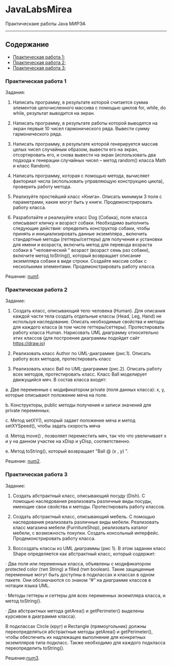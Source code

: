 # JavaLabsMirea
Практическаие работы Java МИРЭА

----
## Содержание
  + [Практическая работа 1](#num1);
  + [Практическая работа 2](#num2);
  + [Практическая работа 3](#num3);



### <a name="num1"></a>Практическая работа 1
Задания:
1) Написать программу, в результате которой считается сумма элементов целочисленного массива с помощью циклов for, while, do while, результат выводится на экран.

2) Написать программу, в результате работы которой выводятся на экран первые 10 чисел гармонического ряда. Вывести сумму гармонического ряда.

3) Написать программу, в результате которой генерируется массив целых чисел случайным образом, вывести его на экран, отсортировать его, и снова вывести на экран (использовать два подхода к генерации случайных чисел – метод random() класса Math и класс Random).

4) Написать программу, которая с помощью метода, вычисляет факториал числа (использовать управляющую конструкцию цикла), проверить работу метода.

5) Реализуйте простейший класс «Книга». Описать минимум 3 поля с параметрами, какие могут быть у книги. Продемонстрировать работу класса.

6) Разработайте и реализуйте класс Dog (Собака), поля класса описывают кличку и возраст собаки. Необходимо выполнить следующие действия: определить конструктор собаки, чтобы принять и инициализировать данные экземпляра., включить стандартные методы (геттеры/сеттеры) для получения и установки для имени и возраста, включить метод для перевода возраста собаки в "человеческий " возраст (возраст семь раз собаки), включите метод toString(), который возвращает описание экземпляра собаки в виде строки. Создайте массив собак с несколькими элементами. Продемонстрировать работу класса. 

Решение: [num1](https://github.com/V4kodin/JavaLabsMirea/tree/main/task_1 "Практическая 1").

### <a name="num2"></a>Практическая работа 2
Задание:
1. Создать класс, описывающий тело человека (Human). Для описания каждой части тела создать отдельные классы (Head, Leg, Hand) не используя наследование. Описать необходимые свойства и методы для каждого класса (в том числе геттеры/сеттеры). Протестировать работу класса Human. Нарисовать UML диаграмму относительно этих классов (для построение диаграммы подойдет сайт https://draw.io)

2. Реализовать класс Author по UML-диаграмме (рис.1). Описать работу всех методов, протестировать класс

3. Реализовать класс Ball по UML-диаграмме (рис.2). Описать работу всех методов, протестировать класс. Класс Ball моделирует движущийся мяч. В состав класса входят:

a. Две переменные с модификатором private (поля данных класса): х, у, которые описывают положение мяча на поле.

b. Конструкторы, public методы получения и записи значений для private переменных.

c. Метод setXY(), который задает положение мяча и метод setXYSpeed(), чтобы задать скорость мяча

d. Метод move() , позволяет переместить мяч, так что что увеличивает х и у на данном участке на xDisp и yDisp, соответственно.

e. Метод toString(), который возвращает "Ball @ (х , у) ". 

Решение: [num2](https://github.com/V4kodin/JavaLabsMirea/tree/main/task_2 "Практическая 2").

### <a name="num3"></a>Практическая работа 3
Задание:
1. Создать абстрактный класс, описывающий посуду (Dish). С помощью наследования реализовать различные виды посуды, имеющие свои свойства и методы. Протестировать работу классов.

2. Создать абстрактный класс, описывающий мебель. С помощью наследования реализовать различные виды мебели. Реализовать класс магазина мебели (FurnitureShop), реализовать каталог мебели, с возможность покупки. Создать консольный интерфейс. Продемонстрировать работу класса.

3. Воссоздать классы из UML диаграммы (рис 1). В этом задании класс Shape определяется как абстрактный класс, который содержит:

· Два поля или переменные класса, объявлены с модификатором protected color (тип String) и filled (тип boolean). Такие защищенные переменные могут быть доступны в подклассах и классах в одном пакете. Они обозначаются со знаком “#” на диаграмме классов в нотации языка UML.

· Методы геттеры и сеттеры для всех переменных экземпляра класса, и метод toString().

· Два абстрактных метода getArea() и getPerimeter() выделены курсивом в диаграмме класса).

В подклассах Circle (круг) и Rectangle (прямоугольник) должны переопределяться абстрактные методы getArea() и getPerimeter(), чтобы обеспечить их надлежащее выполнение для конкретных экземпляров типа подкласс. Также необходимо для каждого подкласса переопределить toString(). 

Решение:[num3](https://github.com/V4kodin/JavaLabsMirea/tree/main/task_3 "Практическая 3").

